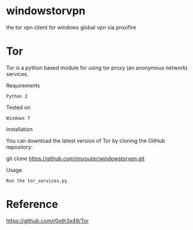 # windowstorvpn
the tor vpn client for windows global vpn via proxifire

# Tor

Tor is a python based module for using tor proxy (an anonymous network) services.

Requirements

    Python 2

Tested on

    Windows 7

Installation

You can download the latest version of Tor by cloning the GitHub repository:

git clone https://github.com/msrouter/windowstorvpn.git

Usage

    Run the tor_services.py

# Reference
https://github.com/r0oth3x49/Tor
